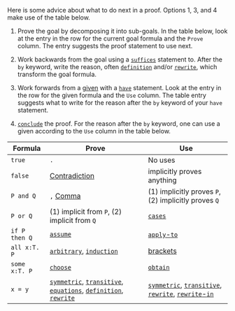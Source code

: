 Here is some advice about what to do next in a proof. Options 1, 3,
and 4 make use of the table below.

1. Prove the goal by decomposing it into sub-goals. In the table
  below, look at the entry in the row for the current goal formula and
  the `Prove` column. The entry suggests the proof statement to use
  next.

2. Work backwards from the goal using a
  [`suffices`](./Reference.md#suffices) statement to. After the `by`
  keyword, write the reason, often
  [`definition`](./Reference.md#definition) and/or
  [`rewrite`](./Reference.md#rewrite), which transform the goal
  formula.

3. Work forwards from a [given](./Reference.md#given) with a
  [`have`](./Reference.md#have-proof) statement. Look at the entry in
  the row for the given formula and the `Use` column. The table entry
  suggests what to write for the reason after the `by` keyword of your
  `have` statement.

4. [`conclude`](./Reference.md#conclude) the proof. For the reason
   after the `by` keyword, one can use a given according to the `Use`
   column in the table below.


| Formula        |  Prove        | Use      |
| -------------- | ------------- | -------- |
| `true`         | `.`           | No uses  |
| `false`        | [Contradiction](./Reference.md#contradiction) | implicitly proves anything |
| `P and Q`      |  `,` [Comma](./Reference.md#comma-conjunction-and-introduction) | (1) implicitly proves `P`, (2) implicitly proves `Q` |
| `P or Q`      | (1) implicit from `P`, (2) implicit from `Q` | [`cases`](./Reference.md#cases-disjunction-elimination) |
| `if P then Q` | [`assume`](./Reference.md#assume) | [`apply`-`to`](./Reference.md#apply-to-proof-modus-ponens) |
| `all x:T. P`  | [`arbitrary`](./Reference.md#arbitrary-forall-introduction), [`induction`](./Reference.md#induction) | [brackets](./Reference.md#instantiation-proof) |
| `some x:T. P` | [`choose`](./Reference.md#choose-exists-introduction) | [`obtain`](./Reference.md#obtain-exists-elimination) |
| `x = y`    | [`symmetric`](./Reference.md#symmetric-proof), [`transitive`](./Reference.md#transitive-proof), [`equations`](./Reference.md#equations), [`definition`](./Reference.md#definition-proof), [`rewrite`](./Reference.md#rewrite-proof) | [`symmetric`](./Reference.md#symmetric-proof), [`transitive`](./Reference.md#transitive-proof), [`rewrite`](./Reference.md#rewrite-proof), [`rewrite`-`in`](./Reference.md#rewrite-in-proof) |


